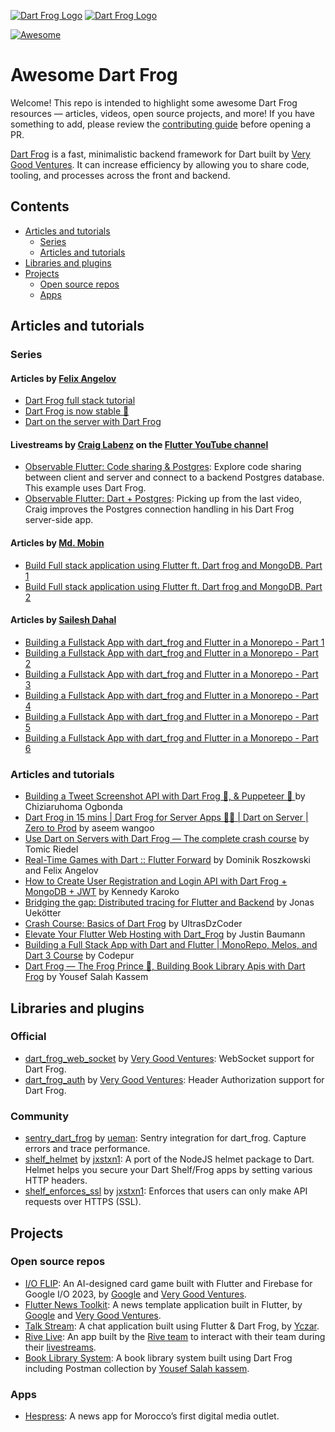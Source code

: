 [![Dart Frog Logo][logo_white]][dart_frog_link_dark]
[![Dart Frog Logo][logo_black]][dart_frog_link_light]

[![Awesome](https://awesome.re/badge-flat2.svg)](https://awesome.re)

# Awesome Dart Frog

Welcome! This repo is intended to highlight some awesome Dart Frog resources — articles, videos, open source projects, and more! If you have something to add, please review the [contributing guide](https://github.com/VeryGoodOpenSource/awesome_dart_frog/blob/main/CONTRIBUTING.md) before opening a PR.

[Dart Frog](https://github.com/VeryGoodOpenSource/dart_frog) is a fast, minimalistic backend framework for Dart built by [Very Good Ventures](https://verygood.ventures/). It can increase efficiency by allowing you to share code, tooling, and processes across the front and backend.

## Contents

- [Articles and tutorials](#articles-and-tutorials)
  - [Series](#series)
  - [Articles and tutorials](#articles)
- [Libraries and plugins](#libraries-and-plugins)
- [Projects](#projects)
  - [Open source repos](#open-source-repos)
  - [Apps](#apps)

## Articles and tutorials

### Series

#### Articles by [Felix Angelov](https://twitter.com/felangelov)

- [Dart Frog full stack tutorial](https://verygood.ventures/blog/dart-frog-full-stack-tutorial)
- [Dart Frog is now stable 🎉](https://verygood.ventures/blog/dart-frog-stable)
- [Dart on the server with Dart Frog](https://verygood.ventures/blog/dart-frog)

#### Livestreams by [Craig Labenz](https://twitter.com/craig_labenz) on the [Flutter YouTube channel](https://www.youtube.com/@flutterdev)

- [Observable Flutter: Code sharing & Postgres](https://youtu.be/WE-CYXE1xug): Explore code sharing between client and server and connect to a backend Postgres database. This example uses Dart Frog.
- [Observable Flutter: Dart + Postgres](https://youtu.be/g76H6-MeHHk): Picking up from the last video, Craig improves the Postgres connection handling in his Dart Frog server-side app.

#### Articles by [Md. Mobin](https://dev.to/djsmk123)

- [Build Full stack application using Flutter ft. Dart frog and MongoDB. Part 1](https://dev.to/djsmk123/build-full-stack-application-using-flutter-ft-dart-frog-and-mongodb-part-1-1e2k)
- [Build Full stack application using Flutter ft. Dart frog and MongoDB. Part 2](https://dev.to/djsmk123/build-full-stack-application-using-flutter-ft-dart-frog-and-mongodb-part-2-m1a)

#### Articles by [Sailesh Dahal](https://saileshdahal.com.np/)

- [Building a Fullstack App with dart_frog and Flutter in a Monorepo - Part 1](https://saileshdahal.com.np/building-a-fullstack-app-with-dartfrog-and-flutter-in-a-monorepo-part-1)
- [Building a Fullstack App with dart_frog and Flutter in a Monorepo - Part 2](https://saileshdahal.com.np/building-a-fullstack-app-with-dartfrog-and-flutter-in-a-monorepo-part-2)
- [Building a Fullstack App with dart_frog and Flutter in a Monorepo - Part 3](https://saileshdahal.com.np/building-a-fullstack-app-with-dartfrog-and-flutter-in-a-monorepo-part-3)
- [Building a Fullstack App with dart_frog and Flutter in a Monorepo - Part 4](https://saileshdahal.com.np/building-a-fullstack-app-with-dartfrog-and-flutter-in-a-monorepo-part-4)
- [Building a Fullstack App with dart_frog and Flutter in a Monorepo - Part 5](https://saileshdahal.com.np/building-a-fullstack-app-with-dartfrog-and-flutter-in-a-monorepo-part-5)
- [Building a Fullstack App with dart_frog and Flutter in a Monorepo - Part 6](https://saileshdahal.com.np/building-a-fullstack-app-with-dartfrog-and-flutter-in-a-monorepo-part-6)

### Articles and tutorials

- [Building a Tweet Screenshot API with Dart Frog 🐸, & Puppeteer 🐾 ](https://zfinix.medium.com/building-a-tweet-screenshot-api-with-dart-frog-puppeteer-7e8da301dd32) by Chiziaruhoma Ogbonda
- [Dart Frog in 15 mins | Dart Frog for Server Apps 🎯🐸 | Dart on Server | Zero to Prod](https://www.youtube.com/watch?v=U0PqwMrIJcE) by aseem wangoo
- [Use Dart on Servers with Dart Frog — The complete crash course](https://tomicriedel.medium.com/cff6fc9f033b) by Tomic Riedel
- [Real-Time Games with Dart :: Flutter Forward](https://youtu.be/TGKipiJhpXo) by Dominik Roszkowski and Felix Angelov
- [How to Create User Registration and Login API with Dart Frog + MongoDB + JWT](https://medium.com/@karokojnr/how-to-create-user-registration-and-login-api-with-dart-frog-mongodb-jwt-c4fb7f3f6086) by Kennedy Karoko
- [Bridging the gap: Distributed tracing for Flutter and Backend](https://medium.com/@jonasuekoetter/bridging-the-gap-distributed-tracing-for-flutter-and-backend-4943799b0ea9) by Jonas Uekötter
- [Crash Course: Basics of Dart Frog](https://www.youtube.com/watch?v=bN5XsAPr-oc) by UltrasDzCoder
- [Elevate Your Flutter Web Hosting with Dart_Frog](https://jxstxn.dev/elevate-your-flutter-web-hosting-with-dartfrog) by Justin Baumann
- [Building a Full Stack App with Dart and Flutter | MonoRepo, Melos, and Dart 3 Course](https://youtu.be/_LhSRbekY5k) by Codepur
- [Dart Frog — The Frog Prince 🐸, Building Book Library Apis with Dart Frog](https://medium.com/@yousefsalah_85714/dart-frog-the-frog-prince-8dbb647b3e99) by Yousef Salah Kassem

## Libraries and plugins

### Official

- [dart_frog_web_socket](https://pub.dev/packages/dart_frog_web_socket) by [Very Good Ventures](https://github.com/VeryGoodOpenSource): WebSocket support for Dart Frog.
- [dart_frog_auth](https://pub.dev/packages/dart_frog_auth) by [Very Good Ventures](https://github.com/VeryGoodOpenSource): Header Authorization support for Dart Frog.
  
### Community

- [sentry_dart_frog](https://pub.dev/packages/sentry_dart_frog) by [ueman](https://github.com/ueman): Sentry integration for dart_frog. Capture errors and trace performance.
- [shelf_helmet](https://pub.dev/packages/shelf_helmet) by [jxstxn1](https://github.com/jxstxn1): A port of the NodeJS helmet package to Dart. Helmet helps you secure your Dart Shelf/Frog apps by setting various HTTP headers.
- [shelf_enforces_ssl](https://pub.dev/packages/shelf_enforces_ssl) by [jxstxn1](https://github.com/jxstxn1): Enforces that users can only make API requests over HTTPS (SSL).

## Projects

### Open source repos

- [I/O FLIP](https://github.com/flutter/io_flip): An AI-designed card game built with Flutter and Firebase for Google I/O 2023, by [Google](https://github.com/flutter) and [Very Good Ventures](https://github.com/VGVentures).
- [Flutter News Toolkit](https://github.com/flutter/news_toolkit): A news template application built in Flutter, by [Google](https://github.com/flutter) and [Very Good Ventures](https://github.com/VGVentures).
- [Talk Stream](https://github.com/Yczar/talk-stream-backend): A chat application built using Flutter & Dart Frog, by [Yczar](https://github.com/Yczar).
- [Rive Live](https://github.com/rive-app/rive_live): An app built by the [Rive team](https://rive.app/) to interact with their team during their [livestreams](https://www.youtube.com/watch?v=1Nilq-avNc4).
- [Book Library System](https://github.com/YousefSalahKassem/book_library): A book library system built using Dart Frog including Postman collection by [Yousef Salah kassem](https://github.com/YousefSalahKassem).


### Apps

- [Hespress](https://verygood.ventures/success-stories/hespress-case-study): A news app for Morocco’s first digital media outlet.

[dart_frog_link_dark]: https://github.com/verygoodopensource/dart_frog#gh-dark-mode-only
[dart_frog_link_light]: https://github.com/verygoodopensource/dart_frog#gh-light-mode-only
[logo_black]: https://raw.githubusercontent.com/VeryGoodOpenSource/dart_frog/main/assets/dart_frog_logo_black.png#gh-light-mode-only
[logo_white]: https://raw.githubusercontent.com/VeryGoodOpenSource/dart_frog/main/assets/dart_frog_logo_white.png#gh-dark-mode-only

